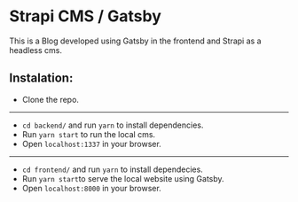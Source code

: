 # Strapi CMS / Gatsby

This is a Blog developed using Gatsby in the frontend and Strapi as a headless cms. 

## Instalation:
+ Clone the repo.
---
+ ``cd backend/`` and run ``yarn`` to install dependencies.
+ Run ``yarn start`` to run the local cms.
+ Open ``localhost:1337`` in your browser.
---
+ ``cd frontend/`` and run ``yarn`` to install dependecies.
+ Run ``yarn start``to serve the local website using Gatsby.
+ Open ``localhost:8000`` in your browser.